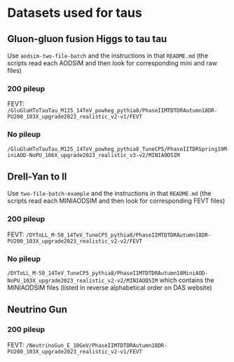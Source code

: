 # Datasets used for taus

## Gluon-gluon fusion Higgs to tau tau
Use `aodsim-two-file-batch` and the instructions in that `README.md` (the scripts read each AODSIM and then look for corresponding
mini and raw files)

### 200 pileup
FEVT:
`/GluGluHToTauTau_M125_14TeV_powheg_pythia8/PhaseIIMTDTDRAutumn18DR-PU200_103X_upgrade2023_realistic_v2-v1/FEVT`

### No pileup
`/GluGluHToTauTau_M125_14TeV_powheg_pythia8_TuneCP5/PhaseIITDRSpring19MiniAOD-NoPU_106X_upgrade2023_realistic_v3-v2/MINIAODSIM`



## Drell-Yan to ll
Use `two-file-batch-example` and the instructions in that `README.md` (the scripts read each MINIAODSIM and then look
for corresponding FEVT files)

### 200 pileup
FEVT:
`/DYToLL_M-50_14TeV_TuneCP5_pythia8/PhaseIIMTDTDRAutumn18DR-PU200_103X_upgrade2023_realistic_v2-v2/FEVT`

### No pileup
`/DYToLL_M-50_14TeV_TuneCP5_pythia8/PhaseIIMTDTDRAutumn18MiniAOD-NoPU_103X_upgrade2023_realistic_v2-v2/MINIAODSIM`
which contains the MINIAODSIM files (listed in reverse alphabetical order on DAS website)

## Neutrino Gun
### 200 pileup
FEVT:
`/NeutrinoGun_E_10GeV/PhaseIIMTDTDRAutumn18DR-PU200_103X_upgrade2023_realistic_v2-v1/FEVT`



     